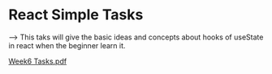 # React Simple Tasks

--> This taks will give the basic ideas and concepts about hooks of useState in react when the beginner learn it.

[Week6 Tasks.pdf](https://github.com/SAjay02/React-Tasks-2/files/12894054/Week6.Tasks.pdf)
